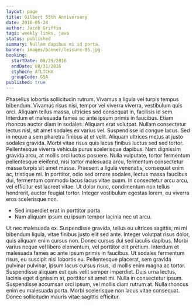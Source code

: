 ```yaml
---
layout: page
title: Gilbert 55th Anniversary
date: 2016-05-24
author: Jacob Griffin
tags: weekly links, java
status: published
summary: Nullam dapibus mi id porta.
banner: images/banner/leisure-05.jpg
booking:
  startDate: 08/29/2016
  endDate: 08/31/2016
  ctyhocn: ATLTCHX
  groupCode: G5A
published: true
---
```

Phasellus lobortis sollicitudin rutrum. Vivamus a ligula vel turpis tempus bibendum. Vivamus risus nisi, tempor vel viverra viverra, vestibulum quis orci. Aliquam tellus massa, ultricies sed consequat in, facilisis id sem. Interdum et malesuada fames ac ante ipsum primis in faucibus. Etiam rhoncus auctor diam in sodales. Aliquam erat volutpat.
Nullam consectetur lectus nisl, sit amet sodales ex varius vel. Suspendisse id congue lacus. Sed in neque a sem pharetra finibus at et velit. Aliquam ultrices metus at justo sodales gravida. Morbi vitae risus quis lacus finibus luctus sed sed tortor. Pellentesque viverra vehicula purus scelerisque dapibus. Nam dignissim gravida arcu, at mollis orci luctus posuere. Nulla vulputate, tortor fermentum pellentesque eleifend, nisi tortor malesuada arcu, fermentum consectetur massa turpis sit amet massa. Praesent a ligula venenatis, consequat enim ac, tristique mi. In porttitor, odio sed ornare sodales, lectus massa faucibus dui, fermentum commodo lacus lacus vitae quam. In consectetur arcu arcu, vel efficitur est laoreet vitae. Ut dolor nunc, condimentum non tellus hendrerit, auctor feugiat tortor. Integer vestibulum egestas lorem, eu viverra eros scelerisque non.

* Sed imperdiet erat in porttitor porta
* Nam aliquam ipsum eu ipsum tempor lacinia nec ut arcu.

Ut nec malesuada ex. Suspendisse gravida, tellus eu ultrices sagittis, mi mi bibendum ligula, vitae finibus justo elit sed ante. Integer volutpat risus dolor, quis aliquam enim cursus non. Donec cursus dui sed iaculis dapibus. Morbi varius neque vel libero elementum, vel porttitor elit pretium. Interdum et malesuada fames ac ante ipsum primis in faucibus. Ut sodales fermentum risus, eu suscipit nisl lobortis eu.
Pellentesque placerat, sem gravida pulvinar pulvinar, ipsum lacus cursus risus, id mollis enim magna ac tortor. Suspendisse aliquam est quis velit semper imperdiet. Duis urna lectus, lacinia eget dignissim at, porttitor sit amet mi. Nulla in consectetur ipsum. Suspendisse accumsan orci ipsum, vel mollis diam rutrum at. Nulla rhoncus enim eu malesuada porta. Morbi scelerisque non lacus vitae consequat. Donec sollicitudin mauris vitae sagittis efficitur.

